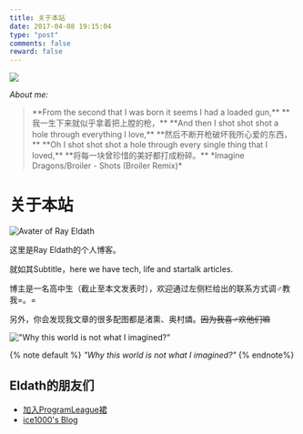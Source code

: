 ```yaml
---
title: 关于本站
date: 2017-04-08 19:15:04
type: "post"
comments: false
reward: false
---
```

<img src="https://res.cloudinary.com/ray-eldath/image/upload/q_auto:eco/v1491664708/Neon.Genesis.Evangelion.full.1694480.jpg" class="full-image" />

*About me:*
<blockquote class="blockquote-center">
**From the second that I was born it seems I had a loaded gun,**
**我一生下来就似乎拿着把上膛的枪，**
**And then I shot shot shot a hole through everything I love,**
**然后不断开枪破坏我所心爱的东西，**
**Oh I shot shot shot a hole through every single thing that I loved,**
**将每一块曾珍惜的美好都打成粉碎。**
*Imagine Dragons/Broiler - Shots (Broiler Remix)*
</blockquote>

# 关于本站

![Avater of Ray Eldath](https://res.cloudinary.com/ray-eldath/image/upload/c_scale,q_auto:eco/v1491658092/important-img/avatar-big.png.png)

这里是Ray Eldath的个人博客。

就如其Subtitle，here we have tech, life and startalk articles.

博主是一名高中生（截止至本文发表时），欢迎通过左侧栏给出的联系方式调♂教我=。=

另外，你会发现我文章的很多配图都是渚熏、奥村燐。~~因为我喜♂欢他们嘛~~

!["Why this world is not what I imagined?"](https://res.cloudinary.com/ray-eldath/image/upload/c_scale,q_auto:eco,w_0.5/v1491664662/Ao.no.Exorcist.full.1740031.jpg)

{% note default %} *"Why this world is not what I imagined?"* {% endnote%}

## Eldath的朋友们
- [加入ProgramLeague裙](https://shang.qq.com/wpa/qunwpa?idkey=dd81cb550daab316474e6cf1e1ebd34bdfc7ee85bb398e0cc7ee75b9b8f07a27)
- [ice1000's Blog](http://ice1000.org/)
